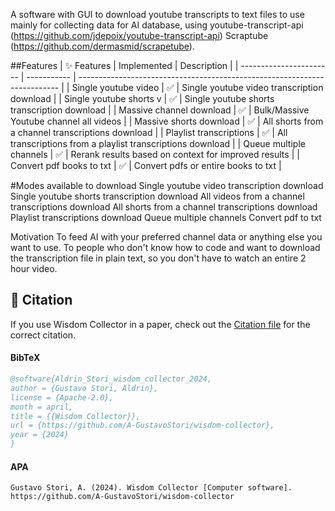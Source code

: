 A software with GUI to download youtube transcripts to text files to use mainly for collecting data for AI database, using 
youtube-transcript-api (https://github.com/jdepoix/youtube-transcript-api)
Scraptube (https://github.com/dermasmid/scrapetube).


##Features
| ✨ Features              | Implemented |                         Description                                      |
| -----------------------  | ----------- | ------------------------------------------------------------------------- |
| Single youtube video     |     ✅     | Single youtube video transcription download                               |
| Single youtube shorts v  |     ✅     | Single youtube shorts transcription download                              |
| Massive channel download |     ✅     | Bulk/Massive Youtube channel all videos                                   |
| Massive shorts download  |     ✅     | All shorts from a channel transcriptions download                         |
| Playlist transcriptions  |     ✅     | All transcriptions from a playlist transcriptions download                |
| Queue multiple channels  |     ✅     | Rerank results based on context for improved results                      |
| Convert pdf books to txt |     ✅     | Convert pdfs or entire books to txt                                       | 


#Modes available to download
Single youtube video transcription download
Single youtube shorts transcription download
All videos from a channel transcriptions download
All shorts from a channel transcriptions download
Playlist transcriptions download
Queue multiple channels
Convert pdf to txt

Motivation
To feed AI with your preferred channel data or anything else you want to use.
To people who don't know how to code and want to download the transcription file in plain text, so you don't have to watch an entire 2 hour video.


## 📖 Citation
If you use Wisdom Collector in a paper, check out the [Citation file](CITATION.cff) for the correct citation.  


#### BibTeX
```bibtex
@software{Aldrin_Stori_wisdom_collector_2024,
author = {Gustavo Stori, Aldrin},
license = {Apache-2.0},
month = april,
title = {{Wisdom Collector}},
url = {https://github.com/A-GustavoStori/wisdom-collector},
year = {2024}
}
```

#### APA
```
Gustavo Stori, A. (2024). Wisdom Collector [Computer software]. https://github.com/A-GustavoStori/wisdom-collector
```

